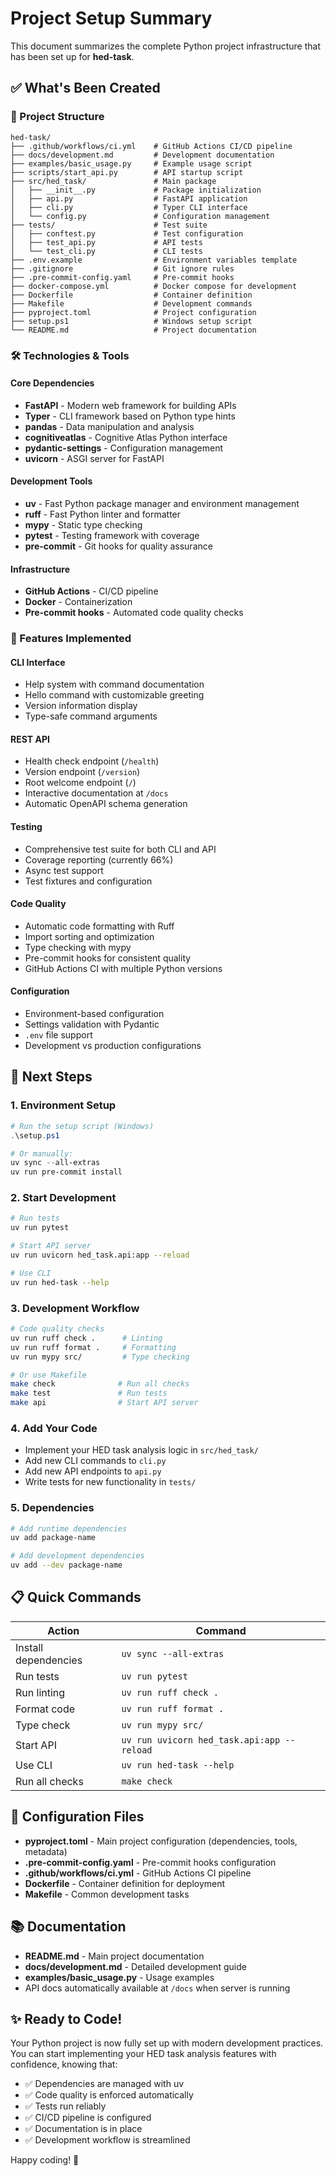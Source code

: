 # Project Setup Summary

This document summarizes the complete Python project infrastructure that has been set up for **hed-task**.

## ✅ What's Been Created

### 📁 Project Structure
```
hed-task/
├── .github/workflows/ci.yml    # GitHub Actions CI/CD pipeline
├── docs/development.md         # Development documentation
├── examples/basic_usage.py     # Example usage script
├── scripts/start_api.py        # API startup script
├── src/hed_task/               # Main package
│   ├── __init__.py             # Package initialization
│   ├── api.py                  # FastAPI application
│   ├── cli.py                  # Typer CLI interface
│   └── config.py               # Configuration management
├── tests/                      # Test suite
│   ├── conftest.py             # Test configuration
│   ├── test_api.py             # API tests
│   └── test_cli.py             # CLI tests
├── .env.example                # Environment variables template
├── .gitignore                  # Git ignore rules
├── .pre-commit-config.yaml     # Pre-commit hooks
├── docker-compose.yml          # Docker compose for development
├── Dockerfile                  # Container definition
├── Makefile                    # Development commands
├── pyproject.toml              # Project configuration
├── setup.ps1                   # Windows setup script
└── README.md                   # Project documentation
```

### 🛠️ Technologies & Tools

#### Core Dependencies
- **FastAPI** - Modern web framework for building APIs
- **Typer** - CLI framework based on Python type hints
- **pandas** - Data manipulation and analysis
- **cognitiveatlas** - Cognitive Atlas Python interface
- **pydantic-settings** - Configuration management
- **uvicorn** - ASGI server for FastAPI

#### Development Tools
- **uv** - Fast Python package manager and environment management
- **ruff** - Fast Python linter and formatter
- **mypy** - Static type checking
- **pytest** - Testing framework with coverage
- **pre-commit** - Git hooks for quality assurance

#### Infrastructure
- **GitHub Actions** - CI/CD pipeline
- **Docker** - Containerization
- **Pre-commit hooks** - Automated code quality checks

### 🚀 Features Implemented

#### CLI Interface
- Help system with command documentation
- Hello command with customizable greeting
- Version information display
- Type-safe command arguments

#### REST API
- Health check endpoint (`/health`)
- Version endpoint (`/version`)
- Root welcome endpoint (`/`)
- Interactive documentation at `/docs`
- Automatic OpenAPI schema generation

#### Testing
- Comprehensive test suite for both CLI and API
- Coverage reporting (currently 66%)
- Async test support
- Test fixtures and configuration

#### Code Quality
- Automatic code formatting with Ruff
- Import sorting and optimization
- Type checking with mypy
- Pre-commit hooks for consistent quality
- GitHub Actions CI with multiple Python versions

#### Configuration
- Environment-based configuration
- Settings validation with Pydantic
- `.env` file support
- Development vs production configurations

## 🎯 Next Steps

### 1. **Environment Setup**
```powershell
# Run the setup script (Windows)
.\setup.ps1

# Or manually:
uv sync --all-extras
uv run pre-commit install
```

### 2. **Start Development**
```bash
# Run tests
uv run pytest

# Start API server
uv run uvicorn hed_task.api:app --reload

# Use CLI
uv run hed-task --help
```

### 3. **Development Workflow**
```bash
# Code quality checks
uv run ruff check .      # Linting
uv run ruff format .     # Formatting
uv run mypy src/         # Type checking

# Or use Makefile
make check              # Run all checks
make test               # Run tests
make api                # Start API server
```

### 4. **Add Your Code**
- Implement your HED task analysis logic in `src/hed_task/`
- Add new CLI commands to `cli.py`
- Add new API endpoints to `api.py`
- Write tests for new functionality in `tests/`

### 5. **Dependencies**
```bash
# Add runtime dependencies
uv add package-name

# Add development dependencies
uv add --dev package-name
```

## 📋 Quick Commands

| Action | Command |
|--------|---------|
| Install dependencies | `uv sync --all-extras` |
| Run tests | `uv run pytest` |
| Run linting | `uv run ruff check .` |
| Format code | `uv run ruff format .` |
| Type check | `uv run mypy src/` |
| Start API | `uv run uvicorn hed_task.api:app --reload` |
| Use CLI | `uv run hed-task --help` |
| Run all checks | `make check` |

## 🔧 Configuration Files

- **pyproject.toml** - Main project configuration (dependencies, tools, metadata)
- **.pre-commit-config.yaml** - Pre-commit hooks configuration
- **.github/workflows/ci.yml** - GitHub Actions CI pipeline
- **Dockerfile** - Container definition for deployment
- **Makefile** - Common development tasks

## 📚 Documentation

- **README.md** - Main project documentation
- **docs/development.md** - Detailed development guide
- **examples/basic_usage.py** - Usage examples
- API docs automatically available at `/docs` when server is running

## ✨ Ready to Code!

Your Python project is now fully set up with modern development practices. You can start implementing your HED task analysis features with confidence, knowing that:

- ✅ Dependencies are managed with uv
- ✅ Code quality is enforced automatically
- ✅ Tests run reliably
- ✅ CI/CD pipeline is configured
- ✅ Documentation is in place
- ✅ Development workflow is streamlined

Happy coding! 🚀
